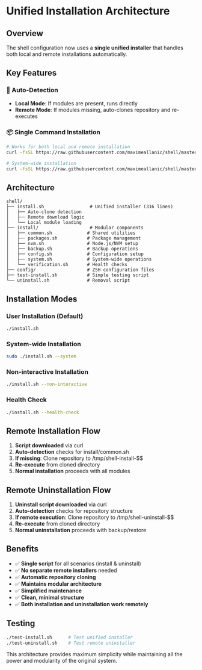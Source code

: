 # Unified Installation Architecture

## Overview

The shell configuration now uses a **single unified installer** that handles both local and remote installations automatically.

## Key Features

### 🚀 Auto-Detection
- **Local Mode**: If modules are present, runs directly
- **Remote Mode**: If modules missing, auto-clones repository and re-executes

### 📦 Single Command Installation
```bash
# Works for both local and remote installation
curl -fsSL https://raw.githubusercontent.com/maximeallanic/shell/master/install.sh | bash

# System-wide installation
curl -fsSL https://raw.githubusercontent.com/maximeallanic/shell/master/install.sh | sudo bash -s -- --system
```

## Architecture

```
shell/
├── install.sh                 # Unified installer (316 lines)
│   ├── Auto-clone detection
│   ├── Remote download logic
│   └── Local module loading
├── install/                   # Modular components
│   ├── common.sh             # Shared utilities
│   ├── packages.sh           # Package management
│   ├── nvm.sh                # Node.js/NVM setup
│   ├── backup.sh             # Backup operations
│   ├── config.sh             # Configuration setup
│   ├── system.sh             # System-wide operations
│   └── verification.sh       # Health checks
├── config/                   # ZSH configuration files
├── test-install.sh           # Simple testing script
└── uninstall.sh              # Removal script
```

## Installation Modes

### User Installation (Default)
```bash
./install.sh
```

### System-wide Installation
```bash
sudo ./install.sh --system
```

### Non-interactive Installation
```bash
./install.sh --non-interactive
```

### Health Check
```bash
./install.sh --health-check
```

## Remote Installation Flow

1. **Script downloaded** via curl
2. **Auto-detection** checks for install/common.sh
3. **If missing**: Clone repository to /tmp/shell-install-$$
4. **Re-execute** from cloned directory
5. **Normal installation** proceeds with all modules

## Remote Uninstallation Flow

1. **Uninstall script downloaded** via curl
2. **Auto-detection** checks for repository structure
3. **If remote execution**: Clone repository to /tmp/shell-uninstall-$$
4. **Re-execute** from cloned directory
5. **Normal uninstallation** proceeds with backup/restore

## Benefits

- ✅ **Single script** for all scenarios (install & uninstall)
- ✅ **No separate remote installers** needed
- ✅ **Automatic repository cloning**
- ✅ **Maintains modular architecture**
- ✅ **Simplified maintenance**
- ✅ **Clean, minimal structure**
- ✅ **Both installation and uninstallation work remotely**

## Testing

```bash
./test-install.sh      # Test unified installer
./test-uninstall.sh    # Test remote uninstaller
```

This architecture provides maximum simplicity while maintaining all the power and modularity of the original system.
